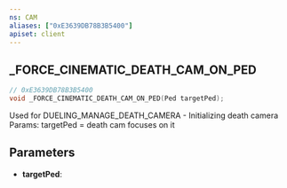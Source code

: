 ```yaml
---
ns: CAM
aliases: ["0xE3639DB78B3B5400"]
apiset: client
---
```

## _FORCE_CINEMATIC_DEATH_CAM_ON_PED

```c
// 0xE3639DB78B3B5400
void _FORCE_CINEMATIC_DEATH_CAM_ON_PED(Ped targetPed);
```

Used for DUELING_MANAGE_DEATH_CAMERA - Initializing death camera
Params: targetPed = death cam focuses on it

## Parameters
* **targetPed**: